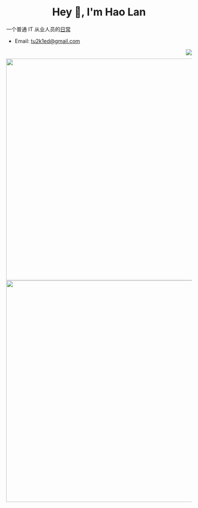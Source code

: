 <!--
**Hao-Lan/Hao-Lan** is a ✨ _special_ ✨ repository because its `README.md` (this file) appears on your GitHub profile.

Here are some ideas to get you started:

- 🔭 I’m currently working on ...
- 🌱 I’m currently learning ...
- 👯 I’m looking to collaborate on ...
- 🤔 I’m looking for help with ...
- 💬 Ask me about ...
- 📫 How to reach me: ...
- 😄 Pronouns: ...
- ⚡ Fun fact: ...
-->

<h1 align="center">Hey 👋, I'm Hao Lan</h1>

一个普通 IT 从业人员的[日常](https://hao-lan.readthedocs.io)

- Email: tu2k1ed@gmail.com

<img align="right" src="https://github-readme-stackoverflow.vercel.app/?userID=8948738" />
<h1></h1>
<img align="right" src="https://github-readme-stats.vercel.app/api?username=Hao-Lan&show_icons=true&icon_color=CE1D2D&text_color=718096&bg_color=ffffff&hide_title=true" width="600" />
<img align="right" src="https://leetcode.card.workers.dev/?username=Hao-Lan&theme=wtf" width="600" />


